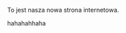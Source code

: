 <html>

<head>
<title>Tytuł strony</title>
</head>

<body>
<p>To jest nasza nowa strona internetowa.</p>
<p1> hahahahhaha </p1>
</body>

</html>
